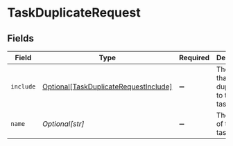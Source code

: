 # TaskDuplicateRequest


## Fields

| Field                                                                                       | Type                                                                                        | Required                                                                                    | Description                                                                                 | Example                                                                                     |
| ------------------------------------------------------------------------------------------- | ------------------------------------------------------------------------------------------- | ------------------------------------------------------------------------------------------- | ------------------------------------------------------------------------------------------- | ------------------------------------------------------------------------------------------- |
| `include`                                                                                   | [Optional[TaskDuplicateRequestInclude]](../../models/shared/taskduplicaterequestinclude.md) | :heavy_minus_sign:                                                                          | The fields that will be duplicated to the new task.                                         | notes,assignee                                                                              |
| `name`                                                                                      | *Optional[str]*                                                                             | :heavy_minus_sign:                                                                          | The name of the new task.                                                                   | New Task Name                                                                               |